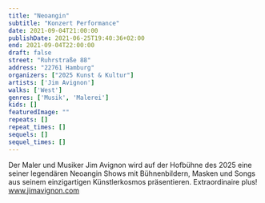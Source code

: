 ```yaml
---
title: "Neoangin"
subtitle: "Konzert Performance"
date: 2021-09-04T21:00:00
publishDate: 2021-06-25T19:40:36+02:00
end: 2021-09-04T22:00:00
draft: false
street: "Ruhrstraße 88"
address: "22761 Hamburg"
organizers: ["2025 Kunst & Kultur"]
artists: ['Jim Avignon']
walks: ['West']
genres: ['Musik', 'Malerei']
kids: []
featuredImage: ""
repeats: []
repeat_times: []
sequels: []
sequel_times: []
---
```


Der Maler und Musiker Jim Avignon wird auf der Hofbühne des 2025 eine seiner legendären Neoangin Shows mit Bühnenbildern, Masken und Songs aus seinem einzigartigen Künstlerkosmos präsentieren. Extraordinaire plus! www.jimavignon.com